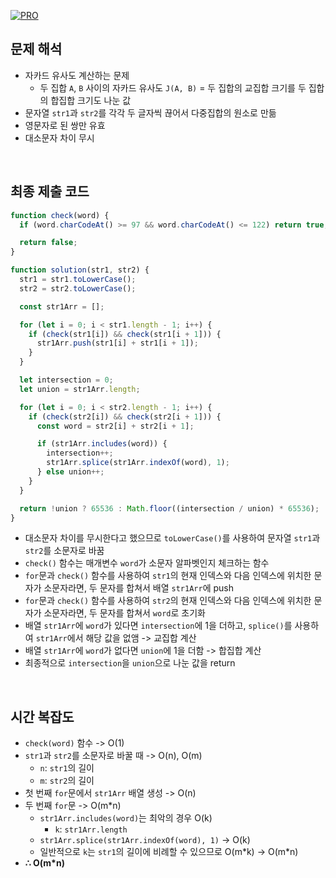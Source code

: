 [![PRO]][Link]

## 문제 해석

- 자카드 유사도 계산하는 문제
  - 두 집합 `A`, `B` 사이의 자카드 유사도 `J(A, B)` = 두 집합의 교집합 크기를 두 집합의 합집합 크기도 나눈 값
- 문자열 `str1`과 `str2`를 각각 두 글자씩 끊어서 다중집합의 원소로 만듦
- 영문자로 된 쌍만 유효
- 대소문자 차이 무시

<br/>

## 최종 제출 코드

```javascript
function check(word) {
  if (word.charCodeAt() >= 97 && word.charCodeAt() <= 122) return true;

  return false;
}

function solution(str1, str2) {
  str1 = str1.toLowerCase();
  str2 = str2.toLowerCase();

  const str1Arr = [];

  for (let i = 0; i < str1.length - 1; i++) {
    if (check(str1[i]) && check(str1[i + 1])) {
      str1Arr.push(str1[i] + str1[i + 1]);
    }
  }

  let intersection = 0;
  let union = str1Arr.length;

  for (let i = 0; i < str2.length - 1; i++) {
    if (check(str2[i]) && check(str2[i + 1])) {
      const word = str2[i] + str2[i + 1];

      if (str1Arr.includes(word)) {
        intersection++;
        str1Arr.splice(str1Arr.indexOf(word), 1);
      } else union++;
    }
  }

  return !union ? 65536 : Math.floor((intersection / union) * 65536);
}
```

- 대소문자 차이를 무시한다고 했으므로 `toLowerCase()`를 사용하여 문자열 `str1`과 `str2`를 소문자로 바꿈
- `check()` 함수는 매개변수 `word`가 소문자 알파벳인지 체크하는 함수
- `for`문과 `check()` 함수를 사용하여 `str1`의 현재 인덱스와 다음 인덱스에 위치한 문자가 소문자라면, 두 문자를 합쳐서 배열 `str1Arr`에 push
- `for`문과 `check()` 함수를 사용하여 `str2`의 현재 인덱스와 다음 인덱스에 위치한 문자가 소문자라면, 두 문자를 합쳐서 `word`로 초기화
- 배열 `str1Arr`에 `word`가 있다면 `intersection`에 1을 더하고, `splice()`를 사용하여 `str1Arr`에서 해당 값을 없앰 -> 교집합 계산
- 배열 `str1Arr`에 `word`가 없다면 `union`에 1을 더함 -> 합집합 계산
- 최종적으로 `intersection`을 `union`으로 나눈 값을 return

<br/>

## 시간 복잡도

- `check(word)` 함수 -> O(1)
- `str1`과 `str2`를 소문자로 바꿀 때 -> O(n), O(m)
  - `n`: `str1`의 길이
  - `m`: `str2`의 길이
- 첫 번째 `for`문에서 `str1Arr` 배열 생성 -> O(n)
- 두 번째 `for`문 -> O(m\*n)
  - `str1Arr.includes(word)`는 최악의 경우 O(k)
    - `k`: `str1Arr.length`
  - `str1Arr.splice(str1Arr.indexOf(word), 1)` -> O(k)
  - 일반적으로 `k`는 `str1`의 길이에 비례할 수 있으므로 O(m\*k) -> O(m\*n)
- **∴ O(m\*n)**

<!---------------------------------------------------------------------------->

[PRO]: https://github.com/GoSSaChin/algorithm-js/assets/107768516/67c43b52-bc3f-4571-a249-5519021afbb0
[Link]: https://school.programmers.co.kr/learn/courses/30/lessons/17677
